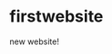 # firstwebsite
new website!
<body>
  <style>
background-color: #f6f6f6;
font-family: Wunderpunkt,Helvetica Neue,Helvetica,sans-serif;
font-size: 1.6rem;
font-weight: 300;
-webkit-font-smoothing: antialiased;
  </style>
</body>
